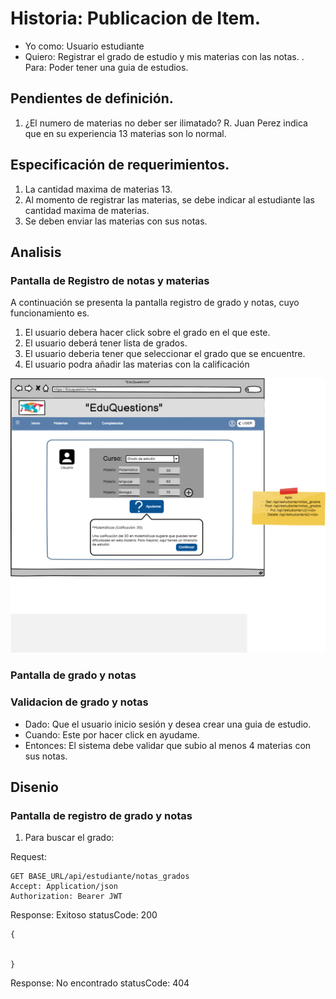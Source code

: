# Historia: Publicacion de Item.

- Yo como: Usuario estudiante
- Quiero: Registrar el grado de estudio y mis materias con las notas. 
. Para: Poder tener una guia de estudios.

## Pendientes de definición.

1. ¿El numero de materias no deber ser ilimatado?
R. Juan Perez indica que en su experiencia 13 materias son lo normal.


## Especificación de requerimientos.

1. La cantidad maxima de materias 13.
2. Al momento de registrar las materias, se debe indicar al estudiante las cantidad maxima de materias.
3. Se deben enviar las materias con sus notas.

## Analisis

### Pantalla de Registro de notas y materias

A continuación se presenta la pantalla registro de grado y notas, cuyo funcionamiento es.

1. El usuario debera hacer click sobre el grado en el que este.
2. El usuario deberá tener lista de grados.
3. El usuario deberia tener que seleccionar el grado que se encuentre.
4. El usuario podra añadir las materias con la calificación

![Alt text](gradoyNotas.png)

### Pantalla de grado y notas


### Validacion de grado y notas
- Dado: Que el usuario inicio sesión y desea crear una guia de estudio.
- Cuando: Este por hacer click en ayudame.
- Entonces: El sistema debe validar que subio al menos 4 materias con sus notas.



## Disenio

### Pantalla de registro de grado y notas

1. Para buscar el grado:

Request:
```
GET BASE_URL/api/estudiante/notas_grados
Accept: Application/json
Authorization: Bearer JWT
```

Response: Exitoso statusCode: 200
```
{


}
```

Response: No encontrado statusCode: 404
```

```




